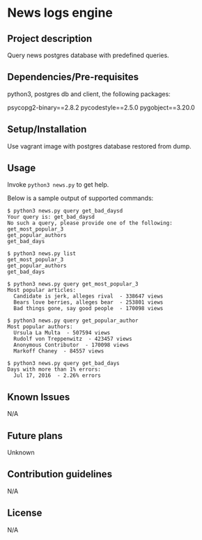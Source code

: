 # News logs engine

## Project description

Query news postgres database with predefined queries.

## Dependencies/Pre-requisites

python3, postgres db and client, the following packages:

psycopg2-binary==2.8.2
pycodestyle==2.5.0
pygobject==3.20.0

## Setup/Installation

Use vagrant image with postgres database restored from dump.

## Usage

Invoke `python3 news.py` to get help.

Below is a sample output of supported commands:

```
$ python3 news.py query get_bad_daysd
Your query is: get_bad_daysd
No such a query, please provide one of the following:
get_most_popular_3
get_popular_authors
get_bad_days

$ python3 news.py list
get_most_popular_3
get_popular_authors
get_bad_days

$ python3 news.py query get_most_popular_3
Most popular articles:
  Candidate is jerk, alleges rival  - 338647 views
  Bears love berries, alleges bear  - 253801 views
  Bad things gone, say good people  - 170098 views

$ python3 news.py query get_popular_author
Most popular authors:
  Ursula La Multa  - 507594 views
  Rudolf von Treppenwitz  - 423457 views
  Anonymous Contributor  - 170098 views
  Markoff Chaney  - 84557 views

$ python3 news.py query get_bad_days
Days with more than 1% errors:
  Jul 17, 2016  - 2.26% errors
```

## Known Issues

N/A

## Future plans

Unknown

## Contribution guidelines

N/A

## License

N/A
